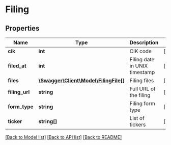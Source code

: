 # Filing

## Properties
Name | Type | Description | Notes
------------ | ------------- | ------------- | -------------
**cik** | **int** | CIK code | [optional] 
**filed_at** | **int** | Filing date in UNIX timestamp | [optional] 
**files** | [**\Swagger\Client\Model\FilingFile[]**](FilingFile.md) | Filing files | [optional] 
**filing_url** | **string** | Full URL of the filing | [optional] 
**form_type** | **string** | Filing form type | [optional] 
**ticker** | **string[]** | List of tickers | [optional] 

[[Back to Model list]](../../README.md#documentation-for-models) [[Back to API list]](../../README.md#documentation-for-api-endpoints) [[Back to README]](../../README.md)

